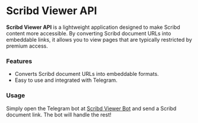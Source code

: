 # Scribd Viewer API  

**Scribd Viewer API** is a lightweight application designed to make Scribd content more accessible. By converting Scribd document URLs into embeddable links, it allows you to view pages that are typically restricted by premium access.  

### Features  
- Converts Scribd document URLs into embeddable formats.  
- Easy to use and integrated with Telegram.  

### Usage  
Simply open the Telegram bot at [Scribd Viewer Bot](https://t.me/scribd_viewer_bot) and send a Scribd document link. The bot will handle the rest!  
